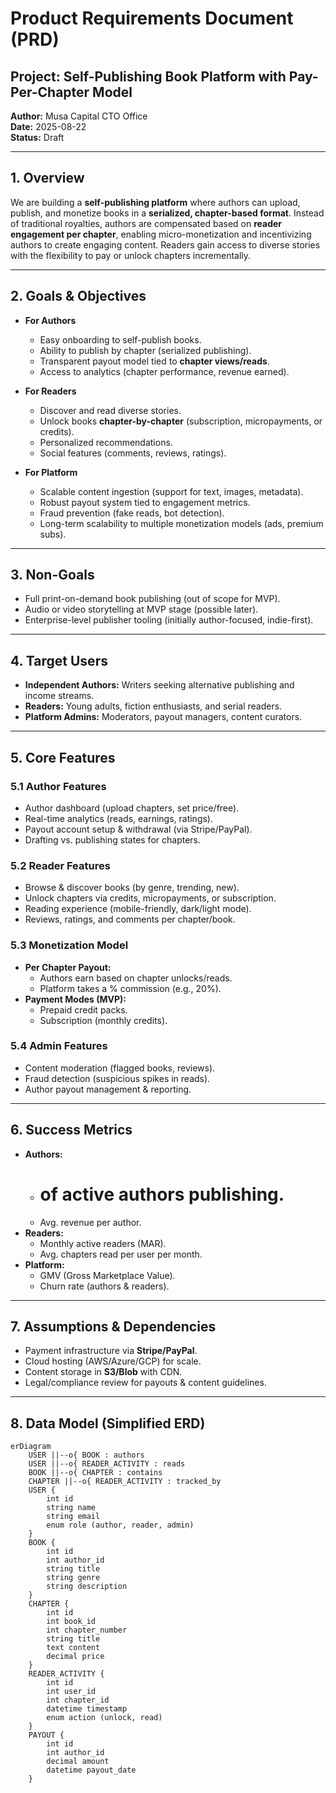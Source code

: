 # Product Requirements Document (PRD)  
## Project: Self-Publishing Book Platform with Pay-Per-Chapter Model  
**Author:** Musa Capital CTO Office  
**Date:** 2025-08-22  
**Status:** Draft  

---

## 1. Overview  
We are building a **self-publishing platform** where authors can upload, publish, and monetize books in a **serialized, chapter-based format**. Instead of traditional royalties, authors are compensated based on **reader engagement per chapter**, enabling micro-monetization and incentivizing authors to create engaging content. Readers gain access to diverse stories with the flexibility to pay or unlock chapters incrementally.  

---

## 2. Goals & Objectives  
- **For Authors**  
  - Easy onboarding to self-publish books.  
  - Ability to publish by chapter (serialized publishing).  
  - Transparent payout model tied to **chapter views/reads**.  
  - Access to analytics (chapter performance, revenue earned).  

- **For Readers**  
  - Discover and read diverse stories.  
  - Unlock books **chapter-by-chapter** (subscription, micropayments, or credits).  
  - Personalized recommendations.  
  - Social features (comments, reviews, ratings).  

- **For Platform**  
  - Scalable content ingestion (support for text, images, metadata).  
  - Robust payout system tied to engagement metrics.  
  - Fraud prevention (fake reads, bot detection).  
  - Long-term scalability to multiple monetization models (ads, premium subs).  

---

## 3. Non-Goals  
- Full print-on-demand book publishing (out of scope for MVP).  
- Audio or video storytelling at MVP stage (possible later).  
- Enterprise-level publisher tooling (initially author-focused, indie-first).  

---

## 4. Target Users  
- **Independent Authors:** Writers seeking alternative publishing and income streams.  
- **Readers:** Young adults, fiction enthusiasts, and serial readers.  
- **Platform Admins:** Moderators, payout managers, content curators.  

---

## 5. Core Features  

### 5.1 Author Features  
- Author dashboard (upload chapters, set price/free).  
- Real-time analytics (reads, earnings, ratings).  
- Payout account setup & withdrawal (via Stripe/PayPal).  
- Drafting vs. publishing states for chapters.  

### 5.2 Reader Features  
- Browse & discover books (by genre, trending, new).  
- Unlock chapters via credits, micropayments, or subscription.  
- Reading experience (mobile-friendly, dark/light mode).  
- Reviews, ratings, and comments per chapter/book.  

### 5.3 Monetization Model  
- **Per Chapter Payout:**  
  - Authors earn based on chapter unlocks/reads.  
  - Platform takes a % commission (e.g., 20%).  
- **Payment Modes (MVP):**  
  - Prepaid credit packs.  
  - Subscription (monthly credits).  

### 5.4 Admin Features  
- Content moderation (flagged books, reviews).  
- Fraud detection (suspicious spikes in reads).  
- Author payout management & reporting.  

---

## 6. Success Metrics  
- **Authors:**  
  - # of active authors publishing.  
  - Avg. revenue per author.  
- **Readers:**  
  - Monthly active readers (MAR).  
  - Avg. chapters read per user per month.  
- **Platform:**  
  - GMV (Gross Marketplace Value).  
  - Churn rate (authors & readers).  

---

## 7. Assumptions & Dependencies  
- Payment infrastructure via **Stripe/PayPal**.  
- Cloud hosting (AWS/Azure/GCP) for scale.  
- Content storage in **S3/Blob** with CDN.  
- Legal/compliance review for payouts & content guidelines.  

---

## 8. Data Model (Simplified ERD)  

```mermaid
erDiagram
    USER ||--o{ BOOK : authors
    USER ||--o{ READER_ACTIVITY : reads
    BOOK ||--o{ CHAPTER : contains
    CHAPTER ||--o{ READER_ACTIVITY : tracked_by
    USER {
        int id
        string name
        string email
        enum role (author, reader, admin)
    }
    BOOK {
        int id
        int author_id
        string title
        string genre
        string description
    }
    CHAPTER {
        int id
        int book_id
        int chapter_number
        string title
        text content
        decimal price
    }
    READER_ACTIVITY {
        int id
        int user_id
        int chapter_id
        datetime timestamp
        enum action (unlock, read)
    }
    PAYOUT {
        int id
        int author_id
        decimal amount
        datetime payout_date
    }
